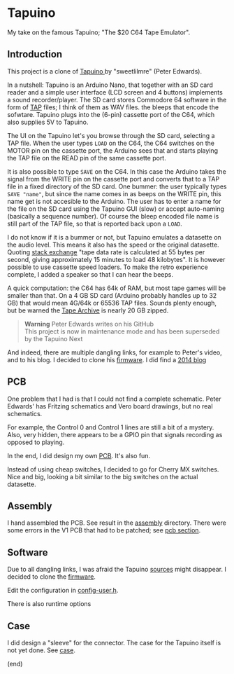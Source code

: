 # Tapuino

My take on the famous Tapuino; "The $20 C64 Tape Emulator".


## Introduction

This project is a clone of [Tapuino ](https://github.com/sweetlilmre/tapuino) by "sweetlilmre" (Peter Edwards).

In a nutshell: Tapuino is an Arduino Nano, that together with an SD card reader and a 
simple user interface (LCD screen and 4 buttons) implements a sound recorder/player. 
The SD card stores Commodore 64 software in the form of 
[TAP](http://unusedino.de/ec64/technical/formats/tap.html) files; I think of them as 
WAV files. the bleeps that encode the sofwtare. Tapuino plugs into the (6-pin) cassette 
port of the C64, which also supplies 5V to Tapuino.

The UI on the Tapuino let's you browse through the SD card, selecting a TAP file.
When the user types `LOAD` on the C64, the C64 switches on the MOTOR pin on the cassette 
port, the Arduino sees that and starts playing the TAP file on the READ pin of the same
cassette port.

It is also possible to type `SAVE` on the C64. In this case the Arduino takes the signal
from the WRITE pin on the cassette port and converts that to a TAP file in a fixed
directory of the SD card. One bummer: the user typically types `SAVE "name"`, but since
the name comes in as beeps on the WRITE pin, this name get is not accesible to the Arduino. 
The user has to enter a name for the file on the SD card using the Tapuino GUI (slow) or accept 
auto-naming (basically a sequence number). Of course the bleep encoded file name is still
part of the TAP file, so that is reported back upon a `LOAD`.

I do not know if it is a bummer or not, but Tapuino emulates a datasette on the audio level.
This means it also has the speed or the original datasette. Quoting 
[stack exchange](https://retrocomputing.stackexchange.com/questions/16700/did-computer-games-for-commodore-64-really-take-25-minutes-to-load-if-everyth#:~:text=In%20this%20answer%2C%20the%20C64,minutes%20to%20load%2048%20kilobytes)
"tape data rate is calculated at 55 bytes per second, giving approximately 15 minutes to load 48 kilobytes".
It is however possible to use cassette speed loaders.
To make the retro experience complete, I added a speaker so that I can hear the beeps.

A quick computation: the C64 has 64k of RAM, but most tape games will be smaller than that.
On a 4 GB SD card (Arduino probably handles up to 32 GB) that would mean 4G/64k or 65536 
TAP files. Sounds plenty enough, but be warned the [Tape Archive](https://archive.org/details/Ultimate_Tape_Archive_V4.5) is nearly 20 GB zipped.

> **Warning** Peter Edwards writes on his GitHub  
> This project is now in maintenance mode and has been superseded by the Tapuino Next

And indeed, there are multiple dangling links, for example to Peter's video, and to his blog.
I decided to clone his [firmware](firmware). 
I did find a [2014 blog](https://sweetlilmre.blogspot.com/2014/07/tapuino-20-c64-tape-emulator.html)


## PCB

One problem that I had is that I could not find a complete schematic. 
Peter Edwards' has Fritzing schematics and Vero board drawings, but no real schematics.

For example, the Control 0 and Control 1 lines are still a bit of a mystery.
Also, very hidden, there appears to be a GPIO pin that signals recording as opposed to playing. 

In the end, I did design my own [PCB](pcb).
It's also fun.

Instead of using cheap switches, I decided to go for Cherry MX switches.
Nice and big, looking a bit similar to the big switches on the actual datasette.


## Assembly

I hand assembled the PCB. See result in the [assembly](assembly) directory.
There were some errors in the V1 PCB that had to be patched; see [pcb section](pcb#schematics).


## Software

Due to all dangling links, I was afraid the Tapuino [sources](https://github.com/sweetlilmre/tapuino) might disappear. 
I decided to clone the [firmware](firmware).


Edit the configuration in [config-user.h](firmware/config-user.h).

There is also runtime options


## Case

I did design a "sleeve" for the connector.
The case for the Tapuino itself is not yet done.
See [case](case).



(end)

